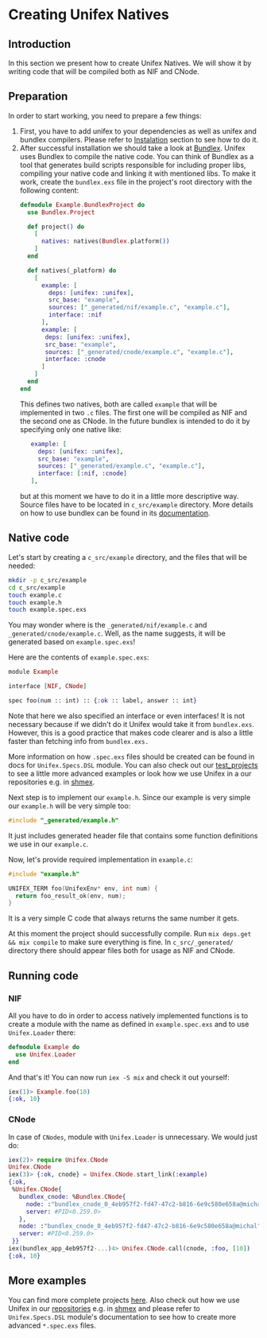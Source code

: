 # Creating Unifex Natives

## Introduction
In this section we present how to create Unifex Natives. 
We will show it by writing code that will be compiled both as NIF and CNode.

## Preparation

In order to start working, you need to prepare a few things:

1. First, you have to add unifex to your dependencies as well as unifex and bundlex compilers.
   Please refer to [Instalation](https://hexdocs.pm/unifex/readme.html#instalation) section to see how to do it. 
2. After successful installation we should take a look at [Bundlex](https://github.com/membraneframework/bundlex).
   Unifex uses Bundlex to compile the native code. 
   You can think of Bundlex as a tool that generates build scripts responsible for including proper libs,  
   compiling your native code and linking it with mentioned libs.
   To make it work, create the `bundlex.exs` file in the project's root directory with the following content:
    ```elixir
    defmodule Example.BundlexProject do
      use Bundlex.Project

      def project() do
        [
          natives: natives(Bundlex.platform())
        ]
      end

      def natives(_platform) do
        [
          example: [
            deps: [unifex: :unifex],
            src_base: "example",
            sources: ["_generated/nif/example.c", "example.c"],
            interface: :nif
          ],
          example: [
           deps: [unifex: :unifex],
           src_base: "example",
           sources: ["_generated/cnode/example.c", "example.c"],
           interface: :cnode
          ] 
        ]
      end
    end
    ```
   This defines two natives, both are called `example` that will be implemented in two `.c` files. 
   The first one will be compiled as NIF and the second one as CNode. 
   In the future bundlex is intended to do it by specifying only one native like:
   ```elixir
      example: [
        deps: [unifex: :unifex],
        src_base: "example",
        sources: ["_generated/example.c", "example.c"],
        interface: [:nif, :cnode]
      ],
   ```
   but at this moment we have to do it in a little more descriptive way.
   Source files have to be located in `c_src/example` directory.
   More details on how to use bundlex can be found in its [documentation](https://hexdocs.pm/bundlex).

## Native code

Let's start by creating a `c_src/example` directory, and the files that will be needed:

```bash
mkdir -p c_src/example
cd c_src/example
touch example.c
touch example.h
touch example.spec.exs
```

You may wonder where is the `_generated/nif/example.c` and `_generated/cnode/example.c`. 
Well, as the name suggests, it will be generated based on `example.spec.exs`!

Here are the contents of `example.spec.exs`:

```elixir
module Example

interface [NIF, CNode]

spec foo(num :: int) :: {:ok :: label, answer :: int}
```

Note that here we also specified an interface or even interfaces!
It is not necessary because if we didn't do it Unifex would take it from `bundlex.exs`.
However, this is a good practice that makes code clearer and is also a little faster than fetching info from `bundlex.exs.` 

More information on how `.spec.exs` files should be created can be found in docs for
`Unifex.Specs.DSL` module.
You can also check out our [test_projects](https://github.com/membraneframework/unifex/tree/master/test_projects)
to see a little more advanced examples or look how we use Unifex in a our repositories 
e.g. in [shmex](https://github.com/membraneframework).

Next step is to implement our `example.h`.
Since our example is very simple our `example.h` will be very simple too:
```c
#include "_generated/example.h"
```

It just includes generated header file that contains some function definitions we use in our `example.c`. 

Now, let's provide required implementation in `example.c`:

```c
#include "example.h"

UNIFEX_TERM foo(UnifexEnv* env, int num) {
  return foo_result_ok(env, num);
}
```
It is a very simple C code that always returns the same number it gets.

At this moment the project should successfully compile. 
Run `mix deps.get && mix compile` to make sure everything is fine.
In `c_src/_generated/` directory there should appear files both for usage as NIF and CNode.

## Running code

### NIF

All you have to do in order to access natively implemented functions is to create a module with the name as defined 
in `example.spec.exs` and to use `Unifex.Loader` there:

```elixir
defmodule Example do
  use Unifex.Loader
end
```

And that's it! You can now run `iex -S mix` and check it out yourself:

```elixir
iex(1)> Example.foo(10)
{:ok, 10}
```

### CNode
In case of `CNodes`, module with `Unifex.Loader` is unnecessary. We would just do:
```elixir
iex(2)> require Unifex.CNode
Unifex.CNode
iex(3)> {:ok, cnode} = Unifex.CNode.start_link(:example)
{:ok,
 %Unifex.CNode{
   bundlex_cnode: %Bundlex.CNode{
     node: :"bundlex_cnode_0_4eb957f2-fd47-47c2-b816-6e9c580e658a@michal",
     server: #PID<0.259.0>
   },
   node: :"bundlex_cnode_0_4eb957f2-fd47-47c2-b816-6e9c580e658a@michal",
   server: #PID<0.259.0>
 }}
iex(bundlex_app_4eb957f2-...)4> Unifex.CNode.call(cnode, :foo, [10])
{:ok, 10}
```

## More examples
You can find more complete projects [here](https://github.com/membraneframework/unifex/tree/master/test_projects).
Also check out how we use Unifex in our [repositories](https://github.com/membraneframework) e.g. in 
[shmex](https://github.com/membraneframework/shmex) and please refer to `Unifex.Specs.DSL` module's documentation 
to see how to create more advanced `*.spec.exs` files.
